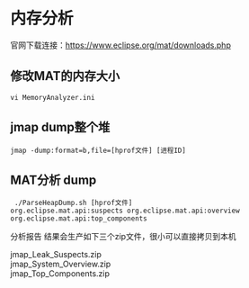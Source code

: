# 内存分析   
官网下载连接：https://www.eclipse.org/mat/downloads.php    

## 修改MAT的内存大小     

```
vi MemoryAnalyzer.ini
```
## jmap dump整个堆  
```
jmap -dump:format=b,file=[hprof文件] [进程ID]
```
## MAT分析 dump

```
 ./ParseHeapDump.sh [hprof文件]  
org.eclipse.mat.api:suspects org.eclipse.mat.api:overview org.eclipse.mat.api:top_components
```

分析报告
结果会生产如下三个zip文件，很小可以直接拷贝到本机  

jmap_Leak_Suspects.zip   
jmap_System_Overview.zip  
jmap_Top_Components.zip   